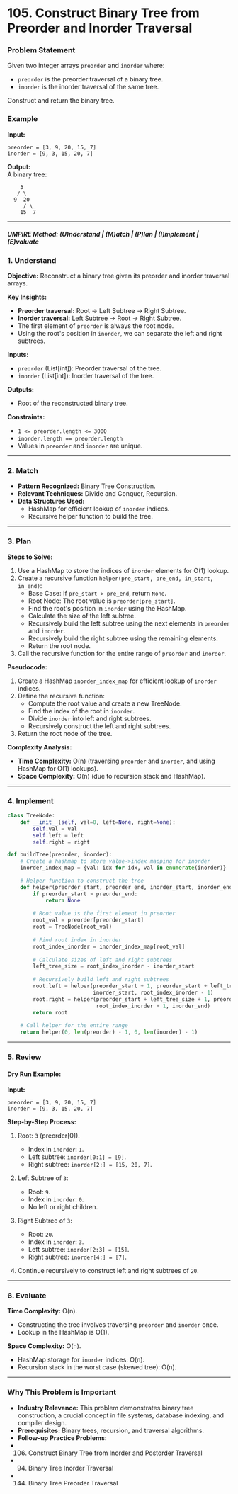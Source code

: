 # 105. Construct Binary Tree from Preorder and Inorder Traversal

### Problem Statement

Given two integer arrays `preorder` and `inorder` where:

- `preorder` is the preorder traversal of a binary tree.
- `inorder` is the inorder traversal of the same tree.

Construct and return the binary tree.

### Example
**Input:**
```
preorder = [3, 9, 20, 15, 7]
inorder = [9, 3, 15, 20, 7]
```

**Output:**  
A binary tree:
```
    3
   / \
  9  20
     / \
    15  7
```

---

##### UMPIRE Method: (U)nderstand | (M)atch | (P)lan | (I)mplement | (E)valuate

### 1. **Understand**

**Objective:** Reconstruct a binary tree given its preorder and inorder traversal arrays.

**Key Insights:**
- **Preorder traversal:** Root -> Left Subtree -> Right Subtree.
- **Inorder traversal:** Left Subtree -> Root -> Right Subtree.
- The first element of `preorder` is always the root node.
- Using the root's position in `inorder`, we can separate the left and right subtrees.

**Inputs:**
- `preorder` (List[int]): Preorder traversal of the tree.
- `inorder` (List[int]): Inorder traversal of the tree.

**Outputs:**
- Root of the reconstructed binary tree.

**Constraints:**
- `1 <= preorder.length <= 3000`
- `inorder.length == preorder.length`
- Values in `preorder` and `inorder` are unique.

---

### 2. **Match**

- **Pattern Recognized:** Binary Tree Construction.
- **Relevant Techniques:** Divide and Conquer, Recursion.
- **Data Structures Used:** 
  - HashMap for efficient lookup of `inorder` indices.
  - Recursive helper function to build the tree.

---

### 3. **Plan**

**Steps to Solve:**
1. Use a HashMap to store the indices of `inorder` elements for O(1) lookup.
2. Create a recursive function `helper(pre_start, pre_end, in_start, in_end)`:
   - Base Case: If `pre_start > pre_end`, return `None`.
   - Root Node: The root value is `preorder[pre_start]`.
   - Find the root's position in `inorder` using the HashMap.
   - Calculate the size of the left subtree.
   - Recursively build the left subtree using the next elements in `preorder` and `inorder`.
   - Recursively build the right subtree using the remaining elements.
   - Return the root node.
3. Call the recursive function for the entire range of `preorder` and `inorder`.

**Pseudocode:**
1. Create a HashMap `inorder_index_map` for efficient lookup of `inorder` indices.
2. Define the recursive function:
   - Compute the root value and create a new TreeNode.
   - Find the index of the root in `inorder`.
   - Divide `inorder` into left and right subtrees.
   - Recursively construct the left and right subtrees.
3. Return the root node of the tree.

**Complexity Analysis:**
- **Time Complexity:** O(n) (traversing `preorder` and `inorder`, and using HashMap for O(1) lookups).
- **Space Complexity:** O(n) (due to recursion stack and HashMap).

---

### 4. **Implement**

```python
class TreeNode:
    def __init__(self, val=0, left=None, right=None):
        self.val = val
        self.left = left
        self.right = right

def buildTree(preorder, inorder):
    # Create a hashmap to store value->index mapping for inorder
    inorder_index_map = {val: idx for idx, val in enumerate(inorder)}

    # Helper function to construct the tree
    def helper(preorder_start, preorder_end, inorder_start, inorder_end):
        if preorder_start > preorder_end:
            return None
        
        # Root value is the first element in preorder
        root_val = preorder[preorder_start]
        root = TreeNode(root_val)
        
        # Find root index in inorder
        root_index_inorder = inorder_index_map[root_val]
        
        # Calculate sizes of left and right subtrees
        left_tree_size = root_index_inorder - inorder_start
        
        # Recursively build left and right subtrees
        root.left = helper(preorder_start + 1, preorder_start + left_tree_size,
                           inorder_start, root_index_inorder - 1)
        root.right = helper(preorder_start + left_tree_size + 1, preorder_end,
                            root_index_inorder + 1, inorder_end)
        return root
    
    # Call helper for the entire range
    return helper(0, len(preorder) - 1, 0, len(inorder) - 1)
```

---

### 5. **Review**

#### Dry Run Example:
**Input:**  
```
preorder = [3, 9, 20, 15, 7]
inorder = [9, 3, 15, 20, 7]
```

**Step-by-Step Process:**
1. Root: `3` (preorder[0]).  
   - Index in `inorder`: `1`.  
   - Left subtree: `inorder[0:1] = [9]`.  
   - Right subtree: `inorder[2:] = [15, 20, 7]`.

2. Left Subtree of `3`:  
   - Root: `9`.  
   - Index in `inorder`: `0`.  
   - No left or right children.

3. Right Subtree of `3`:  
   - Root: `20`.  
   - Index in `inorder`: `3`.  
   - Left subtree: `inorder[2:3] = [15]`.  
   - Right subtree: `inorder[4:] = [7]`.

4. Continue recursively to construct left and right subtrees of `20`.

---

### 6. **Evaluate**

**Time Complexity:** O(n).  
- Constructing the tree involves traversing `preorder` and `inorder` once.  
- Lookup in the HashMap is O(1).

**Space Complexity:** O(n).  
- HashMap storage for `inorder` indices: O(n).  
- Recursion stack in the worst case (skewed tree): O(n).

---

### **Why This Problem is Important**

- **Industry Relevance:** This problem demonstrates binary tree construction, a crucial concept in file systems, database indexing, and compiler design.
- **Prerequisites:** Binary trees, recursion, and traversal algorithms.
- **Follow-up Practice Problems:**
- 106. Construct Binary Tree from Inorder and Postorder Traversal
- 94. Binary Tree Inorder Traversal
- 144. Binary Tree Preorder Traversal
